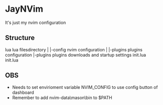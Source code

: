 # JayNVim

It's just my nvim configuration

## Structure

lua         lua filesdirectory
|
|-config        nvim configuration
| |-plugins         plugins configuration
|-plugins       plugins downloads and startup settings
init.lua    init.lua

## OBS
- Needs to set envirioment variable NVIM\_CONFIG to use config button of dashboard
- Remember to add nvim-data\mason\bin to $PATH
